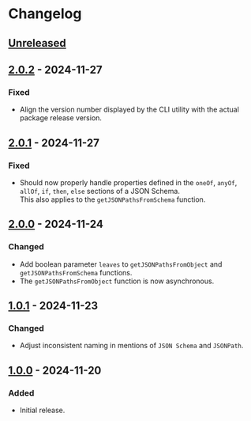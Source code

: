 # Changelog

## [Unreleased]

## [2.0.2] - 2024-11-27
### Fixed
- Align the version number displayed by the CLI utility with the actual package release version.

## [2.0.1] - 2024-11-27
### Fixed
- Should now properly handle properties defined in the `oneOf`, `anyOf`, `allOf`, `if`, `then`, `else`  sections of a JSON Schema. \
  This also applies to the `getJSONPathsFromSchema` function.

## [2.0.0] - 2024-11-24
### Changed
- Add boolean parameter `leaves` to `getJSONPathsFromObject` and `getJSONPathsFromSchema` functions.
- The `getJSONPathsFromObject` function is now asynchronous.

## [1.0.1] - 2024-11-23
### Changed
- Adjust inconsistent naming in mentions of `JSON Schema` and `JSONPath`.

## [1.0.0] - 2024-11-20
### Added
- Initial release.

[Unreleased]: https://github.com/alex-massa/extract-jsonpaths/compare/2.0.2...HEAD
[2.0.2]: https://github.com/alex-massa/extract-jsonpaths/compare/2.0.1...2.0.2
[2.0.1]: https://github.com/alex-massa/extract-jsonpaths/compare/2.0.0...2.0.1
[2.0.0]: https://github.com/alex-massa/extract-jsonpaths/compare/1.0.1...2.0.0
[1.0.1]: https://github.com/alex-massa/extract-jsonpaths/compare/1.0.0...1.0.1
[1.0.0]: https://github.com/alex-massa/extract-jsonpaths/commits/1.0.0
